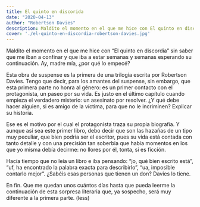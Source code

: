 ```yaml
---
title: El quinto en discorida
date: "2020-04-13"
author: "Robertson Davies"
description: Maldito el momento en el que me hice con El quinto en discordia sin saber que me iban a confinar y que iba a estar semanas y semanas esperando su continuación
cover: './el-quinto-en-discordia-robertson-davies.jpg'
---
```


Maldito el momento en el que me hice con “El quinto en discordia” sin saber que me iban a confinar y que iba a estar semanas y semanas esperando su continuación. Ay, madre mía, ¿por qué lo empecé?

Esta obra de suspense es la primera de una trilogía escrita por Robertson Davies. Tengo que decir, para los amantes del suspense, sin embargo, que esta primera parte no honra al género: es un primer contacto con el protagonista, un paseo por su vida. Es justo en el último capítulo cuando empieza el verdadero misterio: un asesinato por resolver.
¿Y qué debe hacer alguien, si es amigo de la víctima, para que no le incriminen? Explicar su historia.

Ese es el motivo por el cual el protagonista traza su propia biografía. Y aunque así sea este primer libro, debo decir que son las hazañas de un tipo muy peculiar, que bien podría ser el escritor, pues su vida está contada con tanto detalle y con una precisión tan soberbia que había momentos en los que yo misma debía decirme: no llores por él, tonta, si es ficción.

Hacía tiempo que no leía un libro e iba pensando: “jo, qué bien escrito está”, “uf, ha encontrado la palabra exacta para describirlo”, “ua, imposible contarlo mejor”.
¿Sabéis esas personas que tienen un don? Davies lo tiene.

En fin. Que me quedan unos cuántos días hasta que pueda leerme la continuación de esta sorpresa literaria que, ya sospecho, será muy diferente a la primera parte. (less)